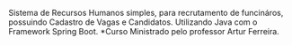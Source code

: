 Sistema de Recursos Humanos simples, para recrutamento de funcináros, possuindo Cadastro de Vagas e Candidatos.
Utilizando Java com o Framework Spring Boot.
*Curso Ministrado pelo professor Artur Ferreira.
